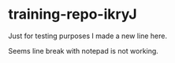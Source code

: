 # training-repo-ikryJ
Just for testing purposes
I made a new line here.

Seems line break with notepad is not working.
